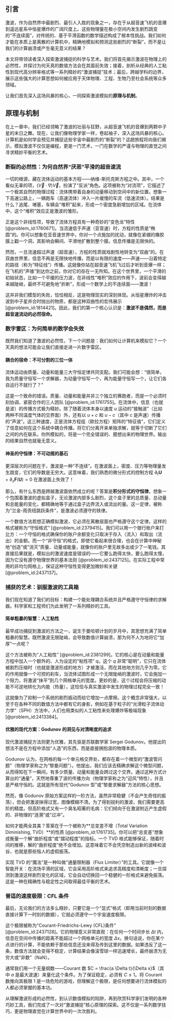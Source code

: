 ## 引言
激波，作为自然界中最剧烈、最引人入胜的现象之一，存在于从超音速飞机的音爆到遥远星系中恒星爆炸的广阔尺度上。这些物理量在极小空间内发生剧烈跳变的“不连续面”，对传统的、基于平滑函数的数学描述构成了根本性挑战。我们如何才能在本质上是离散的计算机中，精确地模拟和预测这些剧烈的“断裂”，而不是让我们的计算崩溃或产生毫无意义的结果？

本文将带领读者深入探索激波捕捉的科学与艺术。我们将首先揭示激波在物理上的必然性，并探讨为何天真的数值方法会在其面前失效；接着，剖析从经典的人工粘性到现代高分辨率格式等一系列精妙的“激波捕捉”技术；最后，跨越学科的边界，展示这些强大的计算思想如何被应用于天体物理、工程、生物乃至社会系统等众多领域。

让我们首先深入这场风暴的核心，一同探索激波模拟的**原理与机制**。

## 原理与机制

在上一章中，我们已经领略了激波的壮丽与狂野，从超音速飞机的音爆到两颗中子星的末日之舞。现在，让我们像物理学家一样，卷起袖子，深入这场风暴的核心。计算机是如何学会预见并捕捉这些宇宙中最剧烈的“断裂”的？这趟旅程将向我们揭示，模拟激波不仅仅是编程，更是一门艺术，一门在数学的严谨与物理的直觉之间寻求精妙平衡的艺术。

### 断裂的必然性：为何自然界“厌恶”平滑的超音速流

一切的根源，藏在流体运动的基本方程——纳维-斯托克斯方程之中。其中，一个看似无辜的项，$(\vec{V}\cdot\nabla)\vec{V}$，扮演了“反派”角色。这项被称为“对流项”，它描述了一个极其自然的物理过程：流体携带着自身的动量移动到空间中的新位置。想象一下高速公路上，一辆跑车（高速流体）冲入一片缓慢的车流（低速流体）。结果是什么？追尾、堵塞，车辆会“堆积”起来，形成一个密度急剧增加的区域。在流体中，这个“堆积”效应正是激波的雏形。

正是这个非线性项，导致了流体方程具有一种奇妙的“变色龙”特性 [@problem_id:1760671]。当流速低于声速（亚音速）时，方程的性质是“椭圆”的。你可以想象在亚音速世界中，你对一个点施加的扰动，就像在紧绷的橡胶膜上戳一个洞，其影响会瞬间、平滑地扩散到整个膜。信息传播是无限快的。

然而，一旦流速超过声速（超音速），方程的性质就戏剧性地转变为“双曲”的。在双曲世界里，信息不再是无限快地传播，而是以有限的速度——声速——沿着特定的路径（称为“特征线”）传播。这就像你站在超音速飞机飞过后才听到音爆一样；在飞机的“声锥”到达你之前，你对它的存在一无所知。在这个世界里，一个平滑的初始状态，比如一个平缓的压力波，在非线性“堆积”效应的作用下，波前会变得越来越陡峭，最终不可避免地“折断”，形成一个数学上的不连续面——激波！

这并非我们模型的失败，恰恰相反，这是物理现实的深刻体现。从恒星爆炸的冲击波到中子星并合时抛出的物质，都是这种双曲性的宏伟展示 [@problem_id:1814421]。因此，我们的第一个核心认识是：**激波不是偶然，而是超音速流动的必然宿命。**

### 数字雷区：为何简单的数学会失效

既然我们知道了激波的必然性，下一个问题是：我们如何让计算机来模拟它？一个天真的想法可能会让我们直接走进一片数字雷区。

#### 耦合的宿命：不可分割的三位一体

流体运动由质量、动量和能量三大守恒定律共同支配。我们可能会想：“很简单，我为质量守恒写一个求解器，为动量守恒写一个，再为能量守恒写一个，让它们各自运行不就行了？”

这是一个致命的错误。质量、动量和能量并非三个独立的赛跑者，而是一个必须时刻协调、紧密合作的三人团队 [@problem_id:1761755]。在流体中，信息（也就是波）的传播方式极为精妙。除了随着流体本身以速度 $u$ 运动的“接触波”（比如两种不同温度气体的交界面）外，还有以 $u+c$ 和 $u-c$（其中 $c$ 是声速）传播的“声波”。这三种速度，正是流体方程组（欧拉方程）矩阵的“特征值”，它们定义了信息如何在这个系统中耦合传播。将它们分离开来单独求解，就等于切断了它们之间的内在联系，你所模拟的，将是一个完全错误的、臆想出来的物理世界。输出的结果自然也就毫无意义。

#### 神圣的守恒律：不可动摇的基石

更深层次的问题在于，激波是一种“不连续”。在激波面上，密度、压力等物理量发生跳变，它们的导数是无穷大。这意味着，我们熟悉的微分形式的控制方程 $\partial_t \mathbf{U} + \partial_x \mathbf{F}(\mathbf{U}) = 0$ 在激波面上失效了！

那么，有什么东西是跨越激波面依然成立的呢？答案是**积分形式的守恒律**。想象一个包围着激波的虚拟盒子，无论激波内部多么剧烈，这个盒子里的总质量、总动量和总能量的变化，都精确地等于通过盒子边界流入或流出的量。这一定律，被称为“兰金-雨贡纽跳跃条件”，是激波必须遵守的铁律。

一个数值方法若想正确模拟激波，它必须在离散层面也严格遵守这个定律。这样的格式被称为“守恒格式” [@problem_id:2379415]。我们可以用一个银行账户来打比方：一个守恒的格式确保你的账户余额变化只取决于存入（流入）和取出（流出）的金额。而一个“非守恒”的格式，即使它看起来很合理，也会在计算中神秘地“创造”或“消灭”质量、动量或能量，就像你的账户里无故多出或少了一笔钱。其直接后果就是，模拟出的激波速度是错误的——它要么跑得太快，要么跑得太慢，因为它没有遵守物理世界的基本法则 [@problem_id:2437125]。在实际工程中常用的非均匀网格上，保证这种守恒性变得更加微妙和关键 [@problem_id:2437137]。

### 捕获的艺术：驯服激波的工具箱

我们现在知道了我们的目标：构建一个能处理耦合系统并且严格遵守守恒律的求解器。科学家和工程师们为此发明了一系列精妙的工具。

#### 简单粗暴的智慧：人工粘性

最早成功捕捉到激波的方法之一，诞生于曼哈顿计划的岁月中，其思想充满了简单粗暴的智慧。既然激波无限陡峭，会导致数值计算崩溃，那为何不人为地将它“加厚”一点呢？

这个方法被称为“人工粘性” [@problem_id:2381299]。它的核心是在动量和能量方程中加入一个额外的、人为设定的“粘性项” $q$。这个 $q$ 非常“聪明”，它只在流体被剧烈压缩时（也就是激波形成的地方）才被激活，而在其他地方则几乎为零。它的作用就像一个可控的刹车，当流体试图形成一个无限陡峭的激波时，它会施加一个阻力，将激波“抹平”到几个网格单元的宽度。更妙的是，这个过程会将压缩的动能不可逆地转化为内能（热量），这恰恰与真实激波中发生的物理过程完全一致！

这就像为了抑制一个系统的剧烈振动而给它增加一点摩擦。这个概念非常强大，以至于在各种不同的数值方法中都有它的身影，例如在基于粒子的“光滑粒子流体动力学”（SPH）方法中，人们也用类似的人工粘性来处理爆炸等极端现象 [@problem_id:2413384]。

#### 优雅的现代方案：Godunov 的洞见与对清晰度的追求

现代激波捕捉方法则更为优雅，其先驱是苏联数学家 Sergei Godunov。他提出的想法不是在方程中添加“人造”的东西，而是直接拥抱波的物理本质。

Godunov 认为，在网格的每一个单元格交界处，都存在着一个微型的“激波管问题”（物理学家称之为“黎曼问题”）。他提出，我们应该去精确求解这个微型问题，从而得知在下一瞬间，有多少质量、动量和能量会跨过这个交界。通过这种方式计算出的“通量”，天然地尊重了波的传播方向（物理学家称之为“迎风”特性），并且是严格守恒的。这就是所有现代“Godunov 型”或“黎曼求解器”方法的核心思想。

然而，像 Godunov 原始方案这样的一阶方法，虽然非常稳健（不会产生奇怪的振荡），但会把激波抹得过宽，图像模糊不清。为了得到锐利的激波，我们需要更高阶的精度。但高阶格式又有一个臭名昭著的毛病：它们倾向于在激波附近产生虚假的、非物理的“涟漪”或“过冲”。

如何才能两全其美？答案在于一个被称为**总变差不增（Total Variation Diminishing, TVD）**的性质 [@problem_id:1761735]。你可以把“总变差”想象成衡量一个解“曲折程度”或“摆动程度”的指标。一个 TVD 格式能够保证，随着时间的推移，解的“曲折程度”绝不会增加。这意味着它不会凭空制造出新的波峰和波谷，也就是那些恼人的虚假振荡。

实现 TVD 的“魔法”是一种叫做“通量限制器（Flux Limiter）”的工具。它就像一个智能开关：在流场平滑的区域，它会采用高阶格式来追求高精度和清晰度；一旦探测到激波这样剧烈变化的区域，它会自动切换回一个稳健的一阶格式来避免振荡。这是一种在精确性与稳定性之间取得最佳平衡的艺术。

### 普适的速度极限：CFL 条件

最后，无论我们的方法多么精妙，只要它是一个“显式”格式（即用当前时刻的数据直接计算下一时刻的数据），它就必须遵守一个宇宙速度极限。

这个极限被称为“Courant-Friedrichs-Lewy (CFL)条件” [@problem_id:2437128]。它的物理意义非常直观：在任何一个时间步长 $\Delta t$ 内，信息在空间中传播的距离不能超过一个网格单元的宽度 $\Delta x$。换句话说，你在某个点进行的计算，不能依赖于那些信息还没来得及传到这里的数据。如果违反了这一条，数值方法就会变得不稳定，计算结果会像滚雪球一样迅速增长，最终崩溃为无穷大或“非数”（NaN）。

通常我们用一个无量纲数——Courant 数 $C = \frac{a \Delta t}{\Delta x}$（其中 $a$ 是最大波速）来量化这个条件。为了保证稳定，必须有 $C \le 1$。将 Courant 数推向其极限 1 是一场危险的游戏，但理解这个极限，是任何想要进行流体模拟的人都必须掌握的基本功。

从理解激波形成的必然性，到认识数值模拟的陷阱，再到欣赏科学家们发明的各种巧妙工具，我们完成了一次对“激波捕捉”核心原理的探索。这不仅是一系列数学技巧，更是物理直觉在计算世界中的一次次胜利。